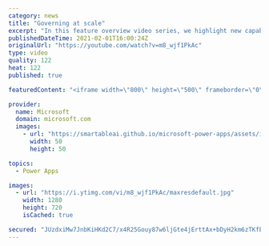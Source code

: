 ```yaml
---
category: news
title: "Governing at scale"
excerpt: "In this feature overview video series, we highlight new capabilities included in the latest update to Microsoft Power Apps.  Microsoft's Power Platform is a rich ecosystem of more than three hundred Microsoft and non-Microsoft connectors that can be leveraged by apps and flows. We are proud to introduce"
publishedDateTime: 2021-02-01T16:00:24Z
originalUrl: "https://youtube.com/watch?v=m8_wjf1PkAc"
type: video
quality: 122
heat: 122
published: true

featuredContent: "<iframe width=\"800\" height=\"500\" frameborder=\"0\" src=\"https://www.youtube.com/embed/m8_wjf1PkAc\" allow=\"accelerometer; autoplay; encrypted-media; gyroscope; picture-in-picture\" allowfullscreen></iframe>"

provider:
  name: Microsoft
  domain: microsoft.com
  images:
    - url: "https://smartableai.github.io/microsoft-power-apps/assets/images/organizations/microsoft.com-50x50.jpg"
      width: 50
      height: 50

topics:
  - Power Apps

images:
  - url: "https://i.ytimg.com/vi/m8_wjf1PkAc/maxresdefault.jpg"
    width: 1280
    height: 720
    isCached: true

secured: "JUzdxiMw7JnbKiHKd2C7/x4R25Gouy87w6ljGte4jErttAx+bDyH2km6zTKfE3WxM9vGDzDoZSqfQcrb3HAWtOUbpm0leqt8u8nCxpuqWy4Tmuiz6chFerpXAdjloXY1ZLJfk0W38znrlL32LR+i2RCVAvN3oihZpoFnOEifTyhtRTepgtkXWHPrWuk8RxPxaFB4BG3kcJnme+9FjuEa5hT5IChhnwHSnSZ+ydod1p/Nj9jeb9Bz5Z4hI9rB5HeFd4s09fi/kd6FTEmiA5Y5RlelTPfHSfUqfntqh3yClukM1RBeuAymBbvX3Qs3Wx6F1SQhx1VorD8AEcW4BrJJdWlkgiOzz6kzR9s6dqWoljNE03fr9MucxCEdy/DE1s79J/UwOu/lbAByJt3vU2NXEQ58BwPgsWRRSV9Azyt/zrs=;gI5CDb1MuBiR+rxGg1rl0g=="
---
```


